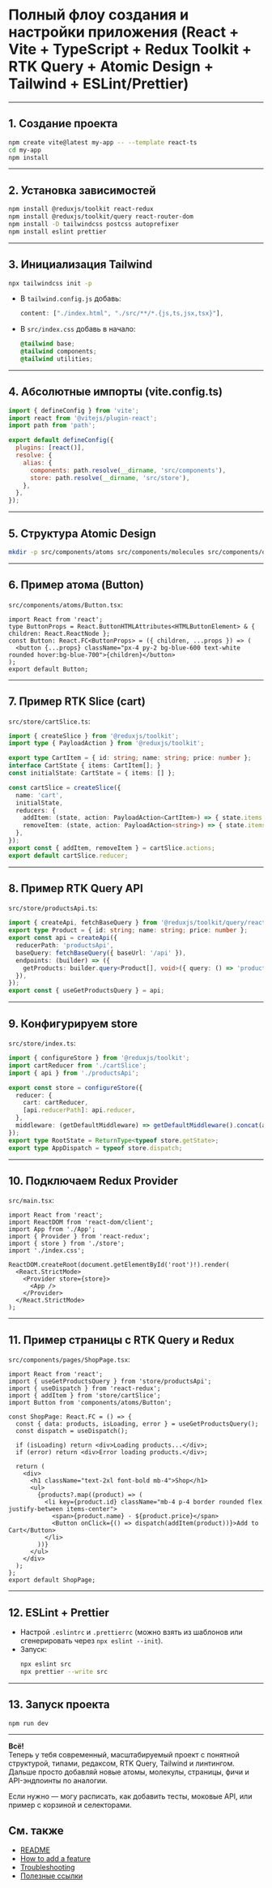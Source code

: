 # Полный флоу создания и настройки приложения (React + Vite + TypeScript + Redux Toolkit + RTK Query + Atomic Design + Tailwind + ESLint/Prettier)

---

## 1. Создание проекта

```bash
npm create vite@latest my-app -- --template react-ts
cd my-app
npm install
```

---

## 2. Установка зависимостей

```bash
npm install @reduxjs/toolkit react-redux
npm install @reduxjs/toolkit/query react-router-dom
npm install -D tailwindcss postcss autoprefixer
npm install eslint prettier
```

---

## 3. Инициализация Tailwind

```bash
npx tailwindcss init -p
```

- В `tailwind.config.js` добавь:
  ```js
  content: ["./index.html", "./src/**/*.{js,ts,jsx,tsx}"],
  ```
- В `src/index.css` добавь в начало:
  ```css
  @tailwind base;
  @tailwind components;
  @tailwind utilities;
  ```

---

## 4. Абсолютные импорты (vite.config.ts)

```js
import { defineConfig } from 'vite';
import react from '@vitejs/plugin-react';
import path from 'path';

export default defineConfig({
  plugins: [react()],
  resolve: {
    alias: {
      components: path.resolve(__dirname, 'src/components'),
      store: path.resolve(__dirname, 'src/store'),
    },
  },
});
```

---

## 5. Структура Atomic Design

```bash
mkdir -p src/components/atoms src/components/molecules src/components/organisms src/components/templates src/components/pages src/store
```

---

## 6. Пример атома (Button)

`src/components/atoms/Button.tsx`:
```tsx
import React from 'react';
type ButtonProps = React.ButtonHTMLAttributes<HTMLButtonElement> & { children: React.ReactNode };
const Button: React.FC<ButtonProps> = ({ children, ...props }) => (
  <button {...props} className="px-4 py-2 bg-blue-600 text-white rounded hover:bg-blue-700">{children}</button>
);
export default Button;
```

---

## 7. Пример RTK Slice (cart)

`src/store/cartSlice.ts`:
```ts
import { createSlice } from '@reduxjs/toolkit';
import type { PayloadAction } from '@reduxjs/toolkit';

export type CartItem = { id: string; name: string; price: number };
interface CartState { items: CartItem[]; }
const initialState: CartState = { items: [] };

const cartSlice = createSlice({
  name: 'cart',
  initialState,
  reducers: {
    addItem: (state, action: PayloadAction<CartItem>) => { state.items.push(action.payload); },
    removeItem: (state, action: PayloadAction<string>) => { state.items = state.items.filter(item => item.id !== action.payload); },
  },
});
export const { addItem, removeItem } = cartSlice.actions;
export default cartSlice.reducer;
```

---

## 8. Пример RTK Query API

`src/store/productsApi.ts`:
```ts
import { createApi, fetchBaseQuery } from '@reduxjs/toolkit/query/react';
export type Product = { id: string; name: string; price: number };
export const api = createApi({
  reducerPath: 'productsApi',
  baseQuery: fetchBaseQuery({ baseUrl: '/api' }),
  endpoints: (builder) => ({
    getProducts: builder.query<Product[], void>({ query: () => 'products' }),
  }),
});
export const { useGetProductsQuery } = api;
```

---

## 9. Конфигурируем store

`src/store/index.ts`:
```ts
import { configureStore } from '@reduxjs/toolkit';
import cartReducer from './cartSlice';
import { api } from './productsApi';

export const store = configureStore({
  reducer: {
    cart: cartReducer,
    [api.reducerPath]: api.reducer,
  },
  middleware: (getDefaultMiddleware) => getDefaultMiddleware().concat(api.middleware),
});
export type RootState = ReturnType<typeof store.getState>;
export type AppDispatch = typeof store.dispatch;
```

---

## 10. Подключаем Redux Provider

`src/main.tsx`:
```tsx
import React from 'react';
import ReactDOM from 'react-dom/client';
import App from './App';
import { Provider } from 'react-redux';
import { store } from './store';
import './index.css';

ReactDOM.createRoot(document.getElementById('root')!).render(
  <React.StrictMode>
    <Provider store={store}>
      <App />
    </Provider>
  </React.StrictMode>
);
```

---

## 11. Пример страницы с RTK Query и Redux

`src/components/pages/ShopPage.tsx`:
```tsx
import React from 'react';
import { useGetProductsQuery } from 'store/productsApi';
import { useDispatch } from 'react-redux';
import { addItem } from 'store/cartSlice';
import Button from 'components/atoms/Button';

const ShopPage: React.FC = () => {
  const { data: products, isLoading, error } = useGetProductsQuery();
  const dispatch = useDispatch();

  if (isLoading) return <div>Loading products...</div>;
  if (error) return <div>Error loading products.</div>;

  return (
    <div>
      <h1 className="text-2xl font-bold mb-4">Shop</h1>
      <ul>
        {products?.map((product) => (
          <li key={product.id} className="mb-4 p-4 border rounded flex justify-between items-center">
            <span>{product.name} - ${product.price}</span>
            <Button onClick={() => dispatch(addItem(product))}>Add to Cart</Button>
          </li>
        ))}
      </ul>
    </div>
  );
};
export default ShopPage;
```

---

## 12. ESLint + Prettier

- Настрой `.eslintrc` и `.prettierrc` (можно взять из шаблонов или сгенерировать через `npx eslint --init`).
- Запуск:  
  ```bash
  npx eslint src
  npx prettier --write src
  ```

---

## 13. Запуск проекта

```bash
npm run dev
```

---

**Всё!**  
Теперь у тебя современный, масштабируемый проект с понятной структурой, типами, редаксом, RTK Query, Tailwind и линтингом.  
Дальше просто добавляй новые атомы, молекулы, страницы, фичи и API-эндпоинты по аналогии.

Если нужно — могу расписать, как добавить тесты, моковые API, или пример с корзиной и селекторами.

## См. также
- [README](./README.md)
- [How to add a feature](./How-to-add-feature.md)
- [Troubleshooting](./Troubleshooting.md)
- [Полезные ссылки](./Useful-links.md) 